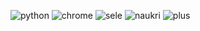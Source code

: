 ![python](https://github.com/user-attachments/assets/8277b8a6-c22c-47d2-be0a-594111c9360b) ![chrome](https://github.com/user-attachments/assets/b97fca06-c67b-4eb2-8bda-90c113eda2dd) ![sele](https://github.com/user-attachments/assets/b248a567-3a6e-4462-967a-d1aad88f8d30) ![naukri](https://github.com/user-attachments/assets/f9d4f73a-072a-4ec9-9c85-03a530895ca8) ![plus](https://github.com/user-attachments/assets/276af3f4-03c6-476d-a4ca-dc7486175252)
